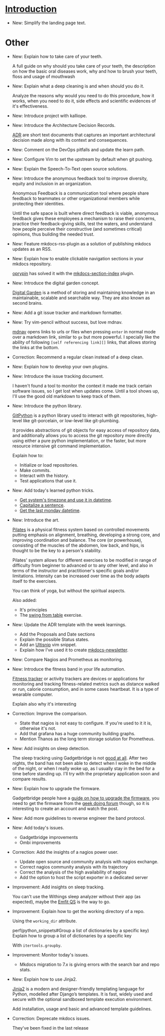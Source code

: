 # [Introduction](index.md)

* New: Simplify the landing page text.

# Other

* New: Explain how to take care of your teeth.

    A full guide on why should you take care of your teeth, the description
    on how the basic oral diseases work, why and how to brush your teeth, floss and usage of mouthwash

* New: Explain what a deep cleaning is and when should you do it.

    Analyze the reasons why would you need to do this procedure, how it
    works, when you need to do it, side effects and scientific evidences of
    it's effectiveness.
    

* New: Introduce project with kalliope.
* New: Introduce the Architecture Decision Records.

    [ADR](https://github.com/joelparkerhenderson/architecture_decision_record) are
    short text documents that captures an important architectural decision made
    along with its context and consequences.
    

* New: Comment on the DevOps pitfalls and update the learn path.
* New: Configure Vim to set the upstream by default when git pushing.
* New: Explain the Speech-To-Text open source solutions.
* New: Introduce the anonymous feedback tool to improve diversity, equity and inclusion in an organization.

    Anonymous Feedback is a communication tool where people share feedback to
    teammates or other organizational members while protecting their identities.
    
    Until the safe space is built where direct feedback is viable, anonymous
    feedback gives these employees a mechanism to raise their concerns, practice their
    feedback-giving skills, test the waters, and understand how people perceive
    their constructive (and sometimes critical) opinions, thus building the needed
    trust.

* New: Feature mkdocs-rss-plugin as a solution of publishing mkdocs updates as an RSS.
* New: Explain how to enable clickable navigation sections in your mkdocs repository.

    [oprypin](https://github.com/oprypin) has solved it with the
    [mkdocs-section-index](https://github.com/oprypin/mkdocs-section-index) plugin.

* New: Introduce the digital garden concept.

    [Digital Garden](https://joelhooks.com/digital-garden) is a method of
    storing and maintaining knowledge in an maintainable, scalable and
    searchable way. They are also known as second brains.

* New: Add a git issue tracker and markdown formatter.
* New: Try vim-pencil without success, but love mdnav.

    [mdnav](https://github.com/chmp/mdnav) opens links to urls or files when
    pressing `enter` in normal mode over a markdown link, similar to `gx`
    but more powerful. I specially like the ability of following `[self
    referencing link][]` links, that allows storing the links at the bottom.
    

* Correction: Recommend a regular clean instead of a deep clean.
* New: Explain how to develop your own plugins.
* New: Introduce the issue tracking document.

    I haven't found a tool to monitor the context it made me track certain
    software issues, so I get lost when updates come. Until a tool shows up,
    I'll use the good old markdown to keep track of them.
    

* New: Introduce the python library.

    [GitPython](https://gitpython.readthedocs.io) is a python library used to
    interact with git repositories, high-level like git-porcelain, or low-level like
    git-plumbing.
    
    It provides abstractions of git objects for easy access of repository data, and
    additionally allows you to access the git repository more directly using either
    a pure python implementation, or the faster, but more resource intensive git
    command implementation.
    
    Explain how to:
    
    * Initialize or load repositories.
    * Make commits.
    * Interact with the history.
    * Test applications that use it.

* New: Add today's learned python tricks.

    * [Get system's timezone and use it in
    datetime](python_snippets.md#get-systems-timezone-and-use-it-in-datetime).
    * [Capitalize a sentence](python_snippets.md#capitalize-a-sentence).
    * [Get the last monday
    datetime](python_snippets.md#get-the-last-monday-datetime).

* New: Introduce the art.

    [Pilates](https://en.wikipedia.org/wiki/Pilates) is a physical fitness system
    based on controlled movements putting emphasis on alignment, breathing,
    developing a strong core, and improving coordination and balance. The core (or
    powerhouse), consisting of the muscles of the abdomen, low back, and hips, is
    thought to be the key to a person's stability.
    
    Pilates' system allows for different exercises to be modified in range of
    difficulty from beginner to advanced or to any other level, and also in terms of
    the instructor and practitioner's specific goals and/or limitations. Intensity
    can be increased over time as the body adapts itself to the exercises.
    
    You can think of yoga, but without the spiritual aspects.
    
    Also added:
    
    * It's principles
    * The [swing from table](pilates.md#swing-from-table) exercise.

* New: Update the ADR template with the week learnings.

    * Add the Proposals and Date sections
    * Explain the possible Status states.
    * Add an [Ultisnip](https://github.com/SirVer/ultisnips) vim snippet.
    * Explain how I've used it to create [mkdocs-newsletter](https://github.com/lyz-code/mkdocs-newsletter).
    

* New: Compare Nagios and Prometheus as monitoring.
* New: Introduce the fitness band in your life automation.

    [Fitness tracker](https://en.wikipedia.org/wiki/Activity_tracker) or activity
    trackers are devices or applications for monitoring and tracking fitness-related
    metrics such as distance walked or run, calorie consumption, and in some cases
    heartbeat. It is a type of wearable computer.
    
    Explain also why it's interesting

* Correction: Improve the comparison.

    * State that nagios is not easy to configure. If you're used to it it
        is, otherwise it's not.
    * Add that grafana has a huge community building graphs.
    * Mention Thanos as the long term storage solution for Prometheus.
    

* New: Add insights on sleep detection.

    The sleep tracking using Gadgetbridge is not [good at
    all](https://codeberg.org/Freeyourgadget/Gadgetbridge/wiki/Huami-Deep-Sleep-Detection).
    After two nights, the band has not been able to detect when I woke in the middle
    of the night, or when I really woke up, as I usually stay in the bed for a time
    before standing up. I'll try with the proprietary application soon and compare results.

* New: Explain how to upgrade the firmware.

    Gadgetbridge people have a [guide on how to upgrade the
    firmware](https://codeberg.org/Freeyourgadget/Gadgetbridge/wiki/Amazfit-Band-5-Firmware-Update),
    you need to get the firmware from the [geek doing
    forum](https://geekdoing.com/threads/amazfit-band-5-original-firmwares-resources-fonts.2331/)
    though, so it is interesting to create an account and watch the post.

* New: Add more guidelines to reverse engineer the band protocol.
* New: Add today's issues.

    * Gadgetbridge improvements
    * Ombi improvements

* Correction: Add the insights of a nagios power user.

    * Update open source and community analysis with nagios exchange.
    * Correct nagios community analysis with its trajectory
    * Correct the analysis of the high availability of nagios
    * Add the option to host the script exporter in a dedicated server
    

* Improvement: Add insights on sleep tracking.

    You can't use the Withings sleep analyzer without their app (as
    expected), maybe the [Emfit
    QS](https://github.com/karlicoss/HPI/blob/master/my/emfit/__init__.py)
    is the way to go.

* Improvement: Explain how to get the working directory of a repo.

    Using the `working_dir` attribute.
    
    perf(python_snippets#Group a list of dictionaries by a specific key) Explain how to group a list of dictionaries by a specific key
    
    With `itertools.groupby`.

* Improvement: Monitor today's issues.

    * Mkdocs migration to 7.x is giving errors with the search bar and repo
    stats.

* New: Explain how to use Jinja2.

    [Jinja2](https://jinja.palletsprojects.com) is a modern and designer-friendly
    templating language for Python, modelled after Django’s templates. It is fast,
    widely used and secure with the optional sandboxed template execution
    environment.
    
    Add installation, usage and basic and advanced template guidelines.
    

* Correction: Deprecate mkdocs issues.

    They've been fixed in the last release